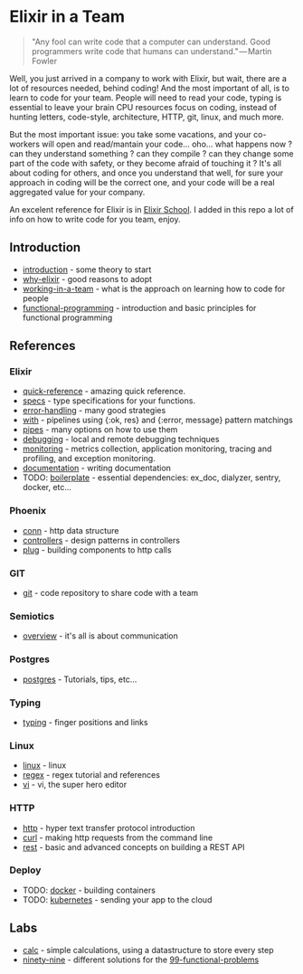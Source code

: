 Elixir in a Team
================

> "Any fool can write code that a computer can understand. Good programmers write code that humans can understand." — Martin Fowler

Well, you just arrived in a company to work with Elixir, but wait, there are a
lot of resources needed, behind coding! And the most important of all, is to
learn to code for your team. People will need to read your code, typing is
essential to leave your brain CPU resources focus on coding, instead of hunting
letters, code-style, architecture, HTTP, git, linux, and much more.

But the most important issue: you take some vacations, and your co-workers will
open and read/mantain your code... oho... what happens now ? can they understand
something ? can they compile ? can they change some part of the code with safety,
or they become afraid of touching it ? It's all about coding for
others, and once you understand that well, for sure your approach in coding will be
the correct one, and your code will be a real aggregated value for your company.

An excelent reference for Elixir is in [Elixir
School](https://elixirschool.com/en/). I added in this repo a lot of info on how
to write code for you team, enjoy.



## Introduction

  * [introduction](introduction/INTRODUCTION.md) - some theory to start
  * [why-elixir](introduction/WHY_ELIXIR.md) - good reasons to adopt
  * [working-in-a-team](introduction/TEAM.md) - what is the approach on learning
      how to code for people
  * [functional-programming](introduction/FUNCTIONAL_PROGRAMMING.md) -
      introduction and basic principles for functional programming


## References


### Elixir
  * [quick-reference](references/elixir/ELIXIR.md) - amazing quick reference.
  * [specs](references/elixir/SPECS.md) - type specifications for your functions.
  * [error-handling](references/elixir/ERROR_HANDLING.md) - many good strategies
  * [with](references/elixir/WITH.md) - pipelines using {:ok, res} and {:error, message} pattern matchings
  * [pipes](references/elixir/PIPES.md) - many options on how to use them
  * [debugging](references/elixir/DEBUGGING.md) - local and remote debugging techniques 
  * [monitoring](references/elixir/MONITORING.md) - metrics collection,
      application monitoring, tracing and profiling, and exception monitoring.
  * [documentation](references/elixir/DOCUMENTATION.md) - writing documentation
  * TODO: [boilerplate](references/BOILERPLATE.md) - essential dependencies: ex_doc, dialyzer, sentry, docker, etc... 

### Phoenix

  * [conn](references/phoenix/CONN.md) - http data structure
  * [controllers](references/phoenix/CONTROLLERS.md) - design patterns in
      controllers
  * [plug](references/phoenix/PLUG.md) - building components to http calls

### GIT
  * [git](references/git/GIT.md) - code repository to share code with a team

### Semiotics
  * [overview](references/semiotics/SEMIOTICS.md) - it's all is about
      communication

### Postgres
  * [postgres](references/postgres/POSTGRES.md) - Tutorials, tips, etc...

### Typing

  * [typing](references/typing/TYPING.md) - finger positions and links


### Linux
  * [linux](references/linux/LINUX.md) - linux
  * [regex](references/linux/REGEX.md) - regex tutorial and references
  * [vi](references/linux/VIM.md) - vi, the super hero editor

### HTTP
  * [http](references/http/HTTP.md) - hyper text transfer protocol introduction
  * [curl](references/http/CURL.md) - making http requests from the command line
  * [rest](references/http/REST.md) - basic and advanced concepts on building a
      REST API

### Deploy
  * TODO: [docker](references/docker/DOCKER.md) - building containers
  * TODO: [kubernetes](references/kubernetes/KUBERNETES.md) - sending your app to the
      cloud


## Labs

  * [calc](labs/calc) - simple calculations, using a datastructure to store every
      step
  * [ninety-nine](labs/ninety_nine) - different solutions for the
      [99-functional-problems](http://www.ic.unicamp.br/~meidanis/courses/mc336/2009s2/prolog/problemas/) 
